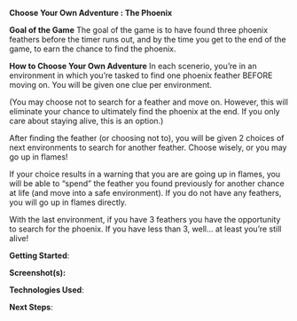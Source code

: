 **Choose Your Own Adventure : The Phoenix**
<!-- A description of your game. Background info about why you chose the game is a nice touch. -->


**Goal of the Game**
The goal of the game is to have found three phoenix feathers before the timer runs out, and by the time you get to the end of the game, to earn the chance to find the phoenix.


**How to Choose Your Own Adventure**
In each scenerio, you’re in an environment in which you’re tasked to find one phoenix feather BEFORE moving on.  You will be given one clue per environment.

(You may choose not to search for a feather and move on. However, this will eliminate your chance to ultimately find the phoenix at the end.  If you only care about staying alive, this is an option.)

After finding the feather (or choosing not to), you will be given 2 choices of next environments to search for another feather. Choose wisely, or you may go up in flames!

If your choice results in a warning that you are are going up in flames, you will be able to “spend” the feather you found previously for another chance at life (and move into a safe environment).  If you do not have any feathers, you will go up in flames directly.

With the last environment, if you have 3 feathers you have the opportunity to search for the phoenix. If you have less than 3, well... at least you’re still alive!


**Getting Started**:
  <!-- Include a link to your deployed game and any instructions you deem important. -->



**Screenshot(s):**
  <!-- A screenshot or two of your game. -->



**Technologies Used**:
  <!-- List of the technologies used, for example: JavaScript, HTML, CSS, etc. -->



**Next Steps**:
  <!-- Planned future enhancements (icebox items). -->
